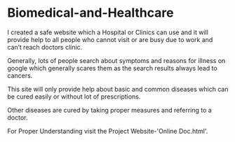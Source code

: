 # Biomedical-and-Healthcare
I created a safe website which a Hospital or Clinics can use and it will provide help to all people who cannot visit or are busy due to work and can’t reach doctors clinic.

Generally, lots of people search about symptoms and reasons for illness on google which generally scares them as the search results always lead to cancers.

This site will only provide help about basic and common diseases which can be cured easily or without lot of prescriptions.

Other diseases are cured by taking proper measures and referring to a doctor.

For Proper Understanding visit the Project Website-'Online Doc.html'.
